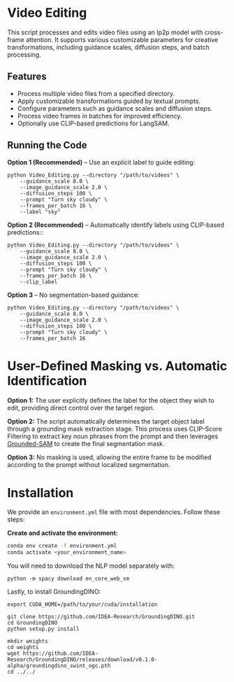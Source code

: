 # Video Editing

This script processes and edits video files using an Ip2p model with cross-frame attention. It supports various customizable parameters for creative transformations, including guidance scales, diffusion steps, and batch processing.

## Features

- Process multiple video files from a specified directory.
- Apply customizable transformations guided by textual prompts.
- Configure parameters such as guidance scales and diffusion steps.
- Process video frames in batches for improved efficiency.
- Optionally use CLIP-based predictions for LangSAM.

## Running the Code

**Option 1 (Recommended)** – Use an explicit label to guide editing:

```
python Video_Editing.py --directory "/path/to/videos" \
    --guidance_scale 8.0 \
    --image_guidance_scale 2.0 \
    --diffusion_steps 100 \
    --prompt "Turn sky cloudy" \
    --frames_per_batch 16 \
    --label "sky"
```
**Option 2 (Recommended)** – Automatically identify labels using CLIP-based predictions::
```
python Video_Editing.py --directory "/path/to/videos" \
    --guidance_scale 8.0 \
    --image_guidance_scale 2.0 \
    --diffusion_steps 100 \
    --prompt "Turn sky cloudy" \
    --frames_per_batch 16 \
    --clip_label
```
**Option 3** – No segmentation-based guidance:
```
python Video_Editing.py --directory "/path/to/videos" \
    --guidance_scale 8.0 \
    --image_guidance_scale 2.0 \
    --diffusion_steps 100 \
    --prompt "Turn sky cloudy" \
    --frames_per_batch 16

```

# User-Defined Masking vs. Automatic Identification

**Option 1:** The user explicitly defines the label for the object they wish to edit, providing direct control over the target region.

**Option 2:** The script automatically determines the target object label through a grounding mask extraction stage. This process uses CLIP-Score Filtering to extract key noun phrases from the prompt and then leverages [Grounded-SAM](https://github.com/IDEA-Research/GroundingDINO) to create the final segmentation mask.

**Option 3:** No masking is used, allowing the entire frame to be modified according to the prompt without localized segmentation.

# Installation

We provide an `environment.yml` file with most dependencies. Follow these steps:

**Create and activate the environment:**

```bash
conda env create -f environment.yml
conda activate <your_environment_name>
```


You will need to download the NLP model separately with:

```
python -m spacy download en_core_web_sm

```

Lastly, to install GroundingDINO:

```
export CUDA_HOME=/path/to/your/cuda/installation

git clone https://github.com/IDEA-Research/GroundingDINO.git
cd GroundingDINO
python setup.py install

mkdir weights
cd weights
wget https://github.com/IDEA-Research/GroundingDINO/releases/download/v0.1.0-alpha/groundingdino_swint_ogc.pth
cd ../../
```


